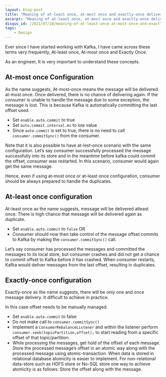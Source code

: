 ```yaml
---
layout: blog-post
title: "Meaning of at-least once, at-most once and exactly-once delivery"
excerpt: "Meaning of at-least once, at-most once and exactly-once delivery"
disqus_id: /2021/07/18/meaning-of-at-least-once-at-most-once-and-exactly-once-delivery/
tags:
    - Design
---
```


Ever since I have started working with Kafka, I have came across these terms very frequently, At-least once, At-most once and Exactly Once.

As an engineer, It is very important to understand these concepts.
## At-most once Configuration

As the name suggests, At-most-once means the message will be delivered at-most once. Once delivered, there is no chance of delivering again. If the consumer is unable to handle the message due to some exception, the message is lost. This is because Kafka is automatically committing the last offset used.

* Set `enable.auto.commit` to true
* Set `auto.commit.interval.ms` to low value
* Since `auto.commit` is set to true, there is no need to call `consumer.commitSync()` from the consumer.


Note that it is also possible to have at-lest-once scenario with the same configuration. Let’s say consumer successfully processed the message successfully into its store and in the meantime before kafka could commit the offset, consumer was restarted. In this scenario, consumer would again get the same message.


Hence, even if using at-most once or at-least once configuration, consumer should be always prepared to handle the duplicates.

## At-least once configuration
At-least once as the name suggests, message will be delivered atleast once. There is high chance that message will be delivered again as duplicate.

* Set `enable.auto.commit` to `false` OR
* Consumer should now then take control of the message offset commits to Kafka by making the `consumer.commitSync()` call.

Let’s say consumer has processed the messages and committed the messages to its local store, but consumer crashes and did not get a chance to commit offset to Kafka before it has crashed. When consumer restarts, Kafka would deliver messages from the last offset, resulting in duplicates.

## Exactly-once configuration

Exactly-once as the name suggests, there will be only one and once message delivery. It difficult to achieve in practice.

In this case offset needs to be manually managed.

* Set `enable.auto.commit` to false
* Do not make call to `consumer.commitSync()`
* Implement a `ConsumerRebalanceListener` and within the listener perform `consumer.seek(topicPartition,offset);` to start reading from a specific offset of that topic/partition.
* While processing the messages, get hold of the offset of each message. Store the processed message’s offset in an atomic way along with the processed message using atomic-transaction. When data is stored in relational database atomicity is easier to implement. For non-relational data-store such as HDFS store or No-SQL store one way to achieve atomicity is as follows: Store the offset along with the message.